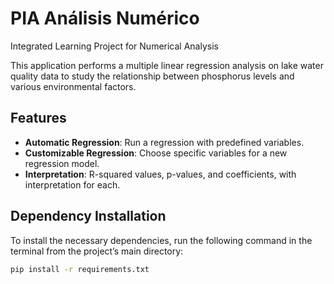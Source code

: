 # PIA Análisis Numérico
Integrated Learning Project for Numerical Analysis

This application performs a multiple linear regression analysis on lake water quality data to study the relationship between phosphorus levels and various environmental factors.

## Features
- **Automatic Regression**: Run a regression with predefined variables.
- **Customizable Regression**: Choose specific variables for a new regression model.
- **Interpretation**: R-squared values, p-values, and coefficients, with interpretation for each.

## Dependency Installation

To install the necessary dependencies, run the following command in the terminal from the project’s main directory:

```bash
pip install -r requirements.txt
